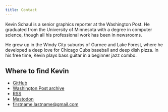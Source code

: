 ```yaml
---
title: Contact
---
```


Kevin Schaul is a senior graphics reporter at the Washington Post. He graduated from the University of Minnesota with a degree in computer science, though all his professional work has been in newsrooms.

He grew up in the Windy City suburbs of Gurnee and Lake Forest, where he developed a deep love for Chicago Cubs baseball and deep dish pizza. In his free time, Kevin plays bass guitar in a beginner jazz combo.

## Where to find Kevin

* [GitHub](https://www.github.com/kevinschaul)
* [Washington Post archive](https://www.washingtonpost.com/people/kevin-schaul/)
* [RSS](/index.xml)
* <a rel="me" href="https://mastodon.garden/@kevinschaul">Mastodon</a>
* firstname.lastname@gmail.com